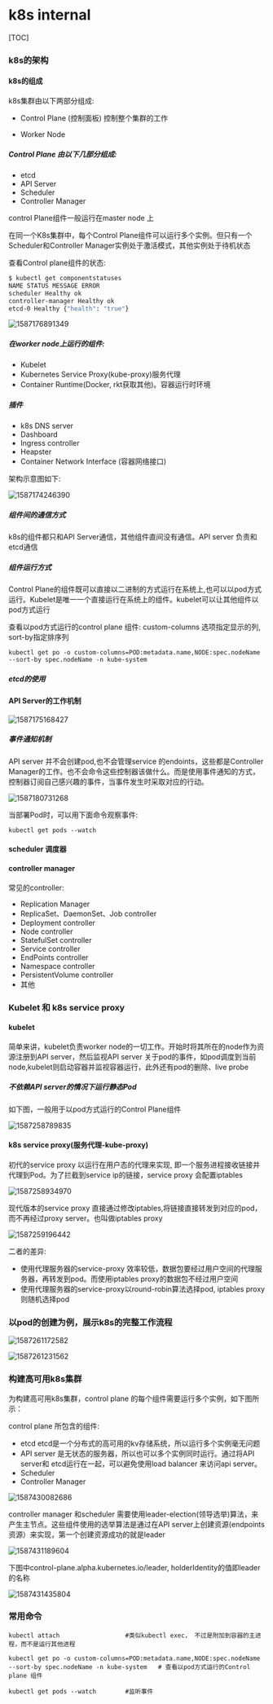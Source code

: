 # k8s internal



[TOC]



### k8s的架构

#### k8s的组成

k8s集群由以下两部分组成:

* Control Plane (控制面板) 控制整个集群的工作

* Worker Node



##### Control Plane 由以下几部分组成:

* etcd
* API Server
* Scheduler
* Controller Manager

control Plane组件一般运行在master node 上

在同一个K8s集群中，每个Control Plane组件可以运行多个实例。但只有一个Scheduler和Controller Manager实例处于激活模式，其他实例处于待机状态

查看Control plane组件的状态:

~~~bash
$ kubectl get componentstatuses
NAME STATUS MESSAGE ERROR
scheduler Healthy ok
controller-manager Healthy ok
etcd-0 Healthy {"health": "true"}
~~~

![1587176891349](C:\Users\lenovo\AppData\Roaming\Typora\typora-user-images\1587176891349.png)

##### 在worker node上运行的组件:

* Kubelet
* Kubernetes Service Proxy(kube-proxy)服务代理
* Container Runtime(Docker, rkt获取其他)。容器运行时环境



##### 插件

* k8s DNS server
* Dashboard
* Ingress controller
* Heapster
* Container Network Interface (容器网络接口)



架构示意图如下:

![1587174246390](C:\Users\lenovo\AppData\Roaming\Typora\typora-user-images\1587174246390.png)





##### 组件间的通信方式

k8s的组件都只和API Server通信，其他组件直间没有通信。API server 负责和etcd通信



##### 组件运行方式

Control Plane的组件既可以直接以二进制的方式运行在系统上,也可以以pod方式运行。Kubelet是唯一一个直接运行在系统上的组件。kubelet可以让其他组件以pod方式运行

查看以pod方式运行的control plane 组件: custom-columns 选项指定显示的列, sort-by指定排序列

~~~
kubectl get po -o custom-columns=POD:metadata.name,NODE:spec.nodeName --sort-by spec.nodeName -n kube-system
~~~



##### etcd的使用

#### API Server的工作机制

![1587175168427](C:\Users\lenovo\AppData\Roaming\Typora\typora-user-images\1587175168427.png)



##### 事件通知机制

API server 并不会创建pod,也不会管理service 的endoints，这些都是Controller Manager的工作。也不会命令这些控制器该做什么。而是使用事件通知的方式，控制器订阅自己感兴趣的事件，当事件发生时采取对应的行动。

![1587180731268](C:\Users\lenovo\AppData\Roaming\Typora\typora-user-images\1587180731268.png)



当部署Pod时，可以用下面命令观察事件:

~~~
kubectl get pods --watch
~~~



#### scheduler 调度器



#### controller manager

常见的controller:

* Replication Manager
* ReplicaSet、DaemonSet、Job controller
* Deployment controller
* Node controller
* StatefulSet controller
* Service controller
* EndPoints controller
* Namespace controller
* PersistentVolume controller
* 其他

### Kubelet 和 k8s service proxy

#### kubelet

简单来讲，kubelet负责worker node的一切工作。开始时将其所在的node作为资源注册到API server，然后监视API server 关于pod的事件，如pod调度到当前node,kubelet则启动容器并监视容器运行，此外还有pod的删除、live probe

##### 不依赖API server的情况下运行静态Pod

如下图，一般用于以pod方式运行的Control Plane组件

![1587258789835](C:\Users\lenovo\AppData\Roaming\Typora\typora-user-images\1587258789835.png)



#### k8s service proxy(服务代理-kube-proxy)

初代的service proxy 以运行在用户态的代理来实现, 即一个服务进程接收链接并代理到Pod。为了拦截到service ip的链接，service proxy 会配置iptables

![1587258934970](C:\Users\lenovo\AppData\Roaming\Typora\typora-user-images\1587258934970.png)



现代版本的service proxy 直接通过修改iptables,将链接直接转发到对应的pod，而不再经过proxy server。也叫做iptables proxy

![1587259196442](C:\Users\lenovo\AppData\Roaming\Typora\typora-user-images\1587259196442.png)



二者的差异:

* 使用代理服务器的service-proxy 效率较低，数据包要经过用户空间的代理服务器，再转发到pod。而使用iptables proxy的数据包不经过用户空间
* 使用代理服务器的service-proxy以round-robin算法选择pod, iptables proxy则随机选择pod



### 以pod的创建为例，展示k8s的完整工作流程

![1587261172582](C:\Users\lenovo\AppData\Roaming\Typora\typora-user-images\1587261172582.png)





![1587261231562](C:\Users\lenovo\AppData\Roaming\Typora\typora-user-images\1587261231562.png)



### 构建高可用k8s集群

为构建高可用k8s集群，control plane 的每个组件需要运行多个实例，如下图所示：

control plane 所包含的组件:

* etcd etcd是一个分布式的高可用的kv存储系统，所以运行多个实例毫无问题
* API server 是无状态的服务器，所以也可以多个实例同时运行。通过将API server和 etcd运行在一起，可以避免使用load balancer 来访问api server。
* Scheduler 
* Controller Manager



![1587430082686](C:\Users\lenovo\AppData\Roaming\Typora\typora-user-images\1587430082686.png)



controller manager 和scheduler 需要使用leader-election(领导选举)算法，来产生主节点。这些组件使用的选举算法是通过在API server上创建资源(endpoints资源）来实现，第一个创建资源成功的就是leader

![1587431189604](C:\Users\lenovo\AppData\Roaming\Typora\typora-user-images\1587431189604.png)



下图中control-plane.alpha.kubernetes.io/leader, holderIdentity的值即leader的名称

![1587431435804](C:\Users\lenovo\AppData\Roaming\Typora\typora-user-images\1587431435804.png)

### 常用命令

~~~
kubectl attach 					#类似kubectl exec， 不过是附加到容器的主进程，而不是运行其他进程

kubectl get po -o custom-columns=POD:metadata.name,NODE:spec.nodeName --sort-by spec.nodeName -n kube-system   # 查看以pod方式运行的Control plane 组件

kubectl get pods --watch 		#监听事件
~~~

